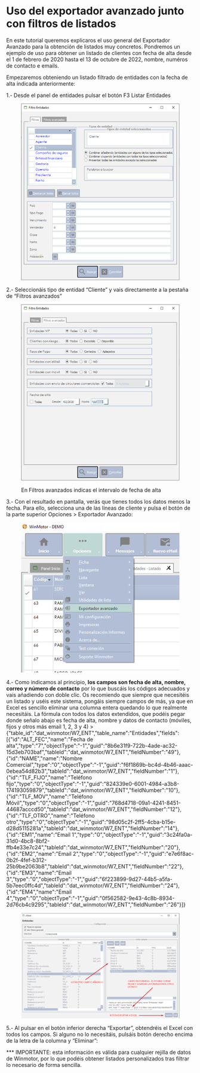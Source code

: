 # Uso del exportador avanzado junto con filtros de listados

En este tutorial queremos explicaros el uso general del Exportador Avanzado para la obtención de listados muy concretos. Pondremos un ejemplo de uso para obtener un listado de clientes con fecha de alta desde el 1 de febrero de 2020 hasta el 13 de octubre de 2022, nombre, numéros de contacto e emails.

Empezaremos obteniendo un listado filtrado de entidades con la fecha de alta indicada anteriormente:&#x20;

1.- Desde el panel de entidades pulsar el botón F3 Listar Entidades

<figure><img src="../.gitbook/assets/imagen (3) (1) (3) (1).png" alt=""><figcaption></figcaption></figure>

&#x20;2.- Seleccionáis tipo de entidad “Cliente” y vais directamente a la pestaña de “Filtros avanzados”

<figure><img src="../.gitbook/assets/imagen (6) (4).png" alt=""><figcaption><p>En Filtros avanzados indicas el intervalo de fecha de alta</p></figcaption></figure>

&#x20;3.- Con el resultado en pantalla, verás que tienes todos los datos menos la fecha. Para ello, selecciona una de las líneas de cliente y pulsa el botón de la parte superior Opciones > Exportador Avanzado:

<figure><img src="../.gitbook/assets/imagen (2) (3) (1).png" alt=""><figcaption></figcaption></figure>

4.- Como indicamos al principio, **los campos son fecha de alta, nombre, correo y número de contacto** por lo que buscáis los códigos adecuados y vais añadiendo con doble clic. Os recomiendo que siempre que necesitéis un listado y uséis este sistema, pongáis siempre campos de más, ya que en Excel es sencillo eliminar una columna entera quedando lo que realmente necesitáis. La fórmula con todos los datos extendidos, que podéis pegar donde señalo abajo es fecha de alta, nombre y datos de contacto (móviles, fijos y otros más email 1, 2, 3 y 4) > {"table\_id":"dat\_winmotor/W7\_ENT","table\_name":"Entidades","fields":\[{"id":"ALT\_FEC","name":"Fecha de alta","type":"7","objectType":"-1","guid":"8b6e31f9-722b-4ade-ac32-15d3eb703baf","tableId":"dat\_winmotor/W7\_ENT","fieldNumber":"49"},{"id":"NAME","name":"Nombre Comercial","type":"0","objectType":"-1","guid":"f6f1869b-bc4d-4b46-aaac-0ebea54d82b3","tableId":"dat\_winmotor/W7\_ENT","fieldNumber":"1"},{"id":"TLF\_FIJO","name":"Teléfono fijo","type":"0","objectType":"-1","guid":"824339e0-6001-4984-a3b8-174193059879","tableId":"dat\_winmotor/W7\_ENT","fieldNumber":"10"},{"id":"TLF\_MOV","name":"Teléfono Móvil","type":"0","objectType":"-1","guid":"768d4718-09a1-4241-8451-44687acccd50","tableId":"dat\_winmotor/W7\_ENT","fieldNumber":"12"},{"id":"TLF\_OTRO","name":"Teléfono otro","type":"0","objectType":"-1","guid":"98d05c2f-2ff5-4cba-b15e-d28d5115281a","tableId":"dat\_winmotor/W7\_ENT","fieldNumber":"14"},{"id":"EM1","name":"Email 1","type":"0","objectType":"-1","guid":"3c24fa0a-31d0-4bc8-8bf2-ffb4e33e7c24","tableId":"dat\_winmotor/W7\_ENT","fieldNumber":"20"},{"id":"EM2","name":"Email 2","type":"0","objectType":"-1","guid":"e7e6f8ac-0b2f-4fef-b312-25b9be2063b8","tableId":"dat\_winmotor/W7\_ENT","fieldNumber":"22"},{"id":"EM3","name":"Email 3","type":"0","objectType":"-1","guid":"6f223899-9d27-44b5-a5fa-5b7eec0ffc4d","tableId":"dat\_winmotor/W7\_ENT","fieldNumber":"24"},{"id":"EM4","name":"Email 4","type":"0","objectType":"-1","guid":"0f562582-9e43-4c8b-8934-2d76cb4c9295","tableId":"dat\_winmotor/W7\_ENT","fieldNumber":"26"}]}

<figure><img src="../.gitbook/assets/imagen (107) (4).png" alt=""><figcaption></figcaption></figure>

5.- Al pulsar en el botón inferior derecha “Exportar”, obtendréis el Excel con todos los campos. Si alguno no lo necesitáis, pulsáis botón derecho encima de la letra de la columna y “Eliminar”:

\*\*\* IMPORTANTE: esta información es válida para cualquier rejilla de datos de Winmotor, por lo que podéis obtener listados personalizados tras filtrar lo necesario de forma sencilla.
